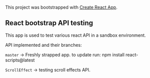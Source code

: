 This project was bootstrapped with [Create React App](https://github.com/facebook/create-react-app).

## React bootstrap API testing

This app is used to test various react API in a sandbox environment.

API implemented and their branches:

`master` -> Freshly strapped app. to update run: npm install react-scripts@latest

`ScrollEffect` -> testing scroll effects API.
